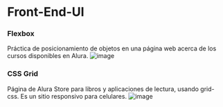 # Front-End-UI
 ### Flexbox
 Práctica de posicionamiento de objetos en una página web acerca de los cursos disponibles en Alura.
 ![image](https://user-images.githubusercontent.com/101822315/200698702-6628534a-f418-4856-8fdf-f88f90dfcd2f.png)

 ### CSS Grid
 Página de Alura Store para libros y aplicaciones de lectura, usando grid-css. Es un sitio responsivo para celulares.
 ![image](https://user-images.githubusercontent.com/101822315/201534689-852ee625-5494-46aa-894b-500bd9a54666.png)

